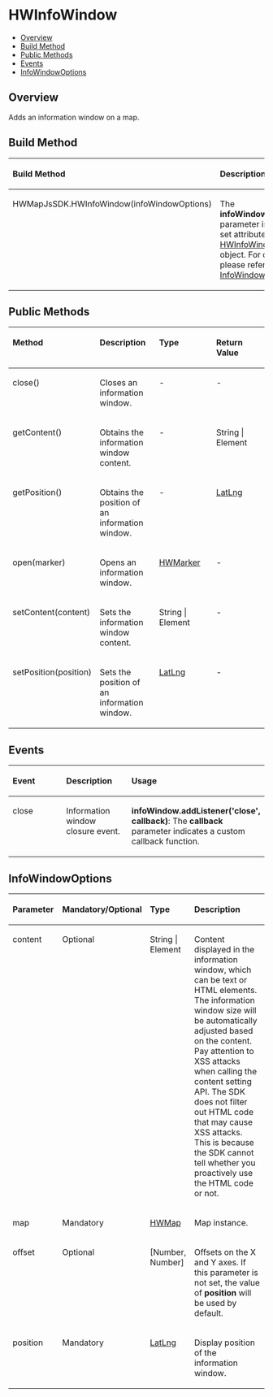 # HWInfoWindow<a name="EN-US_TOPIC_0000001099341112"></a>

-   [Overview](#s71faf966e63f4ae1b7b4b5665031e174)
-   [Build Method](#s3e447a589f674a6bba1bb58977f5be2d)
-   [Public Methods](#s1c58119a5280445fa21886aeafb626c9)
-   [Events](#sbe0a23e2ecc34f439803fb37f6d2fec4)
-   [InfoWindowOptions](#s8fa277785e1e42f28dbed16087a49d71)

## Overview<a name="s71faf966e63f4ae1b7b4b5665031e174"></a>

Adds an information window on a map. 

## Build Method<a name="s3e447a589f674a6bba1bb58977f5be2d"></a>

<a name="td05ee959832249419a40093c3ef1e2a4"></a>
<table><thead align="left"><tr id="rff25001103e7499db0a0daa49d65eb6b"><th class="cellrowborder" valign="top" width="50%" id="mcps1.1.3.1.1"><p id="ae2beb5a7eb2547038493f5baf0f71c70"><a name="ae2beb5a7eb2547038493f5baf0f71c70"></a><a name="ae2beb5a7eb2547038493f5baf0f71c70"></a><strong id="aa3ff5ed7b64149b0ab1dc122a1babb8b"><a name="aa3ff5ed7b64149b0ab1dc122a1babb8b"></a><a name="aa3ff5ed7b64149b0ab1dc122a1babb8b"></a>Build Method</strong></p>
</th>
<th class="cellrowborder" valign="top" width="50%" id="mcps1.1.3.1.2"><p id="a967d1ac27e184c85b15bcbfa89abba6b"><a name="a967d1ac27e184c85b15bcbfa89abba6b"></a><a name="a967d1ac27e184c85b15bcbfa89abba6b"></a><strong id="b1170313631814"><a name="b1170313631814"></a><a name="b1170313631814"></a>Description</strong></p>
</th>
</tr>
</thead>
<tbody><tr id="r472999b138bb42cf8a01189224d4145e"><td class="cellrowborder" valign="top" width="50%" headers="mcps1.1.3.1.1 "><p id="a8231195b74364595beb126d2a9136229"><a name="a8231195b74364595beb126d2a9136229"></a><a name="a8231195b74364595beb126d2a9136229"></a>HWMapJsSDK.HWInfoWindow(infoWindowOptions)</p>
</td>
<td class="cellrowborder" valign="top" width="50%" headers="mcps1.1.3.1.2 "><p id="a7e50dec0cd174a53af193c009a72aedb"><a name="a7e50dec0cd174a53af193c009a72aedb"></a><a name="a7e50dec0cd174a53af193c009a72aedb"></a>The <strong id="b5470173718189"><a name="b5470173718189"></a><a name="b5470173718189"></a>infoWindowOptions</strong> parameter is used to set attributes of a <a href="js-hwinfor.md">HWInfoWindow</a> object. For details, please refer to <a href="#s8fa277785e1e42f28dbed16087a49d71">InfoWindowOptions</a>.</p>
</td>
</tr>
</tbody>
</table>

## Public Methods<a name="s1c58119a5280445fa21886aeafb626c9"></a>

<a name="t6ffb9b1ed6424c4da00cc1220277d530"></a>
<table><thead align="left"><tr id="r9b4fd0efa82c468e8820548a81c56f09"><th class="cellrowborder" valign="top" width="25%" id="mcps1.1.5.1.1"><p id="a1ca6dff3dda4439a857f046aa3012741"><a name="a1ca6dff3dda4439a857f046aa3012741"></a><a name="a1ca6dff3dda4439a857f046aa3012741"></a><strong id="b138957591910"><a name="b138957591910"></a><a name="b138957591910"></a>Method</strong></p>
</th>
<th class="cellrowborder" valign="top" width="25%" id="mcps1.1.5.1.2"><p id="a85f451d358444d41acbdbb09b6127420"><a name="a85f451d358444d41acbdbb09b6127420"></a><a name="a85f451d358444d41acbdbb09b6127420"></a><strong id="b171628871917"><a name="b171628871917"></a><a name="b171628871917"></a>Description</strong></p>
</th>
<th class="cellrowborder" valign="top" width="25%" id="mcps1.1.5.1.3"><p id="a4bec0c1b1d934671a2ca90d1690641c2"><a name="a4bec0c1b1d934671a2ca90d1690641c2"></a><a name="a4bec0c1b1d934671a2ca90d1690641c2"></a><strong id="a61a833ec7abf4b6ab8544e8aa622f649"><a name="a61a833ec7abf4b6ab8544e8aa622f649"></a><a name="a61a833ec7abf4b6ab8544e8aa622f649"></a>Type</strong></p>
</th>
<th class="cellrowborder" valign="top" width="25%" id="mcps1.1.5.1.4"><p id="aba26029ccd6842609de61c3f713b36d1"><a name="aba26029ccd6842609de61c3f713b36d1"></a><a name="aba26029ccd6842609de61c3f713b36d1"></a><strong id="a21cf4c04d36d4957adc7717e65f9e021"><a name="a21cf4c04d36d4957adc7717e65f9e021"></a><a name="a21cf4c04d36d4957adc7717e65f9e021"></a>Return Value</strong></p>
</th>
</tr>
</thead>
<tbody><tr id="rdea3330e76d44bb8a14c37ec359fdff0"><td class="cellrowborder" valign="top" width="25%" headers="mcps1.1.5.1.1 "><p id="a2dbc4e47229f44bda58e4de86c6aced6"><a name="a2dbc4e47229f44bda58e4de86c6aced6"></a><a name="a2dbc4e47229f44bda58e4de86c6aced6"></a>close()</p>
</td>
<td class="cellrowborder" valign="top" width="25%" headers="mcps1.1.5.1.2 "><p id="a812e7c91ceb44091913dc46260135eab"><a name="a812e7c91ceb44091913dc46260135eab"></a><a name="a812e7c91ceb44091913dc46260135eab"></a>Closes an information window.</p>
</td>
<td class="cellrowborder" valign="top" width="25%" headers="mcps1.1.5.1.3 "><p id="ac84ab52ebf1347f79c91a77ef40867ff"><a name="ac84ab52ebf1347f79c91a77ef40867ff"></a><a name="ac84ab52ebf1347f79c91a77ef40867ff"></a>-</p>
</td>
<td class="cellrowborder" valign="top" width="25%" headers="mcps1.1.5.1.4 "><p id="a5f71e0c1254246078f88a5f130736ce9"><a name="a5f71e0c1254246078f88a5f130736ce9"></a><a name="a5f71e0c1254246078f88a5f130736ce9"></a>-</p>
</td>
</tr>
<tr id="r826d0ec5ed2d48e99cc96c748c878f5c"><td class="cellrowborder" valign="top" width="25%" headers="mcps1.1.5.1.1 "><p id="abfef8e70b48d4977893ba08f1ea7c3d7"><a name="abfef8e70b48d4977893ba08f1ea7c3d7"></a><a name="abfef8e70b48d4977893ba08f1ea7c3d7"></a>getContent()</p>
</td>
<td class="cellrowborder" valign="top" width="25%" headers="mcps1.1.5.1.2 "><p id="a7343406cc65e47be90aaa5145950a441"><a name="a7343406cc65e47be90aaa5145950a441"></a><a name="a7343406cc65e47be90aaa5145950a441"></a>Obtains the information window content. </p>
</td>
<td class="cellrowborder" valign="top" width="25%" headers="mcps1.1.5.1.3 "><p id="a1720fad00e1b4c1b90e3199796113b4f"><a name="a1720fad00e1b4c1b90e3199796113b4f"></a><a name="a1720fad00e1b4c1b90e3199796113b4f"></a>-</p>
</td>
<td class="cellrowborder" valign="top" width="25%" headers="mcps1.1.5.1.4 "><p id="a30950352c3e54701b0832302fd517287"><a name="a30950352c3e54701b0832302fd517287"></a><a name="a30950352c3e54701b0832302fd517287"></a>String | Element</p>
</td>
</tr>
<tr id="raecc6cfbb1c741a0a53bf8071f5c21d8"><td class="cellrowborder" valign="top" width="25%" headers="mcps1.1.5.1.1 "><p id="a92a7d47bc3eb4c62bbe8e82d5dd91605"><a name="a92a7d47bc3eb4c62bbe8e82d5dd91605"></a><a name="a92a7d47bc3eb4c62bbe8e82d5dd91605"></a>getPosition()</p>
</td>
<td class="cellrowborder" valign="top" width="25%" headers="mcps1.1.5.1.2 "><p id="ab7ebe10b893f45f1a753cec628da9c0b"><a name="ab7ebe10b893f45f1a753cec628da9c0b"></a><a name="ab7ebe10b893f45f1a753cec628da9c0b"></a>Obtains the position of an information window. </p>
</td>
<td class="cellrowborder" valign="top" width="25%" headers="mcps1.1.5.1.3 "><p id="a9a45530547424cd3b76f4d78ffce6b92"><a name="a9a45530547424cd3b76f4d78ffce6b92"></a><a name="a9a45530547424cd3b76f4d78ffce6b92"></a>-</p>
</td>
<td class="cellrowborder" valign="top" width="25%" headers="mcps1.1.5.1.4 "><p id="aa92066b4f490446f8b77fdd6ee5659e3"><a name="aa92066b4f490446f8b77fdd6ee5659e3"></a><a name="aa92066b4f490446f8b77fdd6ee5659e3"></a><a href="js-params.md#s1f33822192a04bbe9bd9de86a17460b1">LatLng</a></p>
</td>
</tr>
<tr id="rd23d719891474dc0a36617c159e68a0d"><td class="cellrowborder" valign="top" width="25%" headers="mcps1.1.5.1.1 "><p id="a035b4819a9204bfd9ae9a1e3787d9338"><a name="a035b4819a9204bfd9ae9a1e3787d9338"></a><a name="a035b4819a9204bfd9ae9a1e3787d9338"></a>open(marker)</p>
</td>
<td class="cellrowborder" valign="top" width="25%" headers="mcps1.1.5.1.2 "><p id="a1f159e53e48e48798866d930d4d3ef8d"><a name="a1f159e53e48e48798866d930d4d3ef8d"></a><a name="a1f159e53e48e48798866d930d4d3ef8d"></a>Opens an information window.</p>
</td>
<td class="cellrowborder" valign="top" width="25%" headers="mcps1.1.5.1.3 "><p id="aa828e5ddef874cfaaf293bd6cf0264f9"><a name="aa828e5ddef874cfaaf293bd6cf0264f9"></a><a name="aa828e5ddef874cfaaf293bd6cf0264f9"></a><a href="js-hwmarker.md">HWMarker</a></p>
</td>
<td class="cellrowborder" valign="top" width="25%" headers="mcps1.1.5.1.4 "><p id="a27e69a469ffb43d39386408c654f0cee"><a name="a27e69a469ffb43d39386408c654f0cee"></a><a name="a27e69a469ffb43d39386408c654f0cee"></a>-</p>
</td>
</tr>
<tr id="r56d4c8bc630d455cb8b14ffecdd1ad84"><td class="cellrowborder" valign="top" width="25%" headers="mcps1.1.5.1.1 "><p id="a7b63cb9f214d4ac485d034843365a138"><a name="a7b63cb9f214d4ac485d034843365a138"></a><a name="a7b63cb9f214d4ac485d034843365a138"></a>setContent(content)</p>
</td>
<td class="cellrowborder" valign="top" width="25%" headers="mcps1.1.5.1.2 "><p id="a5e5b06d845684296a620077aedb8dd1f"><a name="a5e5b06d845684296a620077aedb8dd1f"></a><a name="a5e5b06d845684296a620077aedb8dd1f"></a>Sets the information window content. </p>
</td>
<td class="cellrowborder" valign="top" width="25%" headers="mcps1.1.5.1.3 "><p id="ab00f2861e1d448cd9f10d6dd8684460b"><a name="ab00f2861e1d448cd9f10d6dd8684460b"></a><a name="ab00f2861e1d448cd9f10d6dd8684460b"></a>String | Element</p>
</td>
<td class="cellrowborder" valign="top" width="25%" headers="mcps1.1.5.1.4 "><p id="a91a0e44c6c414942ac6684ac1cc6244e"><a name="a91a0e44c6c414942ac6684ac1cc6244e"></a><a name="a91a0e44c6c414942ac6684ac1cc6244e"></a>-</p>
</td>
</tr>
<tr id="r8790753505ab4efebf69a974a92d2d53"><td class="cellrowborder" valign="top" width="25%" headers="mcps1.1.5.1.1 "><p id="abea5e25b98dd4131b891242ce6039e45"><a name="abea5e25b98dd4131b891242ce6039e45"></a><a name="abea5e25b98dd4131b891242ce6039e45"></a>setPosition(position)</p>
</td>
<td class="cellrowborder" valign="top" width="25%" headers="mcps1.1.5.1.2 "><p id="a01ae5bce74da4139a6351c9604437b2e"><a name="a01ae5bce74da4139a6351c9604437b2e"></a><a name="a01ae5bce74da4139a6351c9604437b2e"></a>Sets the position of an information window.</p>
</td>
<td class="cellrowborder" valign="top" width="25%" headers="mcps1.1.5.1.3 "><p id="ae61d3ca078d543cc95b34fd425599336"><a name="ae61d3ca078d543cc95b34fd425599336"></a><a name="ae61d3ca078d543cc95b34fd425599336"></a><a href="js-params.md#s1f33822192a04bbe9bd9de86a17460b1">LatLng</a></p>
</td>
<td class="cellrowborder" valign="top" width="25%" headers="mcps1.1.5.1.4 "><p id="ac6e15514fdf94124b0b35d942cfd0307"><a name="ac6e15514fdf94124b0b35d942cfd0307"></a><a name="ac6e15514fdf94124b0b35d942cfd0307"></a>-</p>
</td>
</tr>
</tbody>
</table>

## Events<a name="sbe0a23e2ecc34f439803fb37f6d2fec4"></a>

<a name="t3b372cb9390849628552dcc7a37f3d2f"></a>
<table><thead align="left"><tr id="r061bb525598b4de4867f845db5c57d4b"><th class="cellrowborder" valign="top" width="30%" id="mcps1.1.4.1.1"><p id="aac570ce2f7fd4d4abd5e12d81d35d017"><a name="aac570ce2f7fd4d4abd5e12d81d35d017"></a><a name="aac570ce2f7fd4d4abd5e12d81d35d017"></a><strong id="aaa10b93a3814427fbf28336c89f2d8d5"><a name="aaa10b93a3814427fbf28336c89f2d8d5"></a><a name="aaa10b93a3814427fbf28336c89f2d8d5"></a>Event</strong></p>
</th>
<th class="cellrowborder" valign="top" width="30%" id="mcps1.1.4.1.2"><p id="aaf4050f8a7e94014a9ed55c9849d1647"><a name="aaf4050f8a7e94014a9ed55c9849d1647"></a><a name="aaf4050f8a7e94014a9ed55c9849d1647"></a><strong id="b92550420191"><a name="b92550420191"></a><a name="b92550420191"></a>Description</strong></p>
</th>
<th class="cellrowborder" valign="top" width="40%" id="mcps1.1.4.1.3"><p id="a67cdba9c8f194d58aaf71814f2716619"><a name="a67cdba9c8f194d58aaf71814f2716619"></a><a name="a67cdba9c8f194d58aaf71814f2716619"></a><strong id="a8a66655ed1c14001b05c9704e0d1c5ef"><a name="a8a66655ed1c14001b05c9704e0d1c5ef"></a><a name="a8a66655ed1c14001b05c9704e0d1c5ef"></a>Usage</strong></p>
</th>
</tr>
</thead>
<tbody><tr id="reaf0c0c5abda41759e4ca26c29dfda9c"><td class="cellrowborder" valign="top" width="30%" headers="mcps1.1.4.1.1 "><p id="a60856c9ee46742eba6016bbe1e8edc75"><a name="a60856c9ee46742eba6016bbe1e8edc75"></a><a name="a60856c9ee46742eba6016bbe1e8edc75"></a>close</p>
</td>
<td class="cellrowborder" valign="top" width="30%" headers="mcps1.1.4.1.2 "><p id="aef222c28a61f451a92ac5231382ffb0c"><a name="aef222c28a61f451a92ac5231382ffb0c"></a><a name="aef222c28a61f451a92ac5231382ffb0c"></a>Information window closure event.</p>
</td>
<td class="cellrowborder" valign="top" width="40%" headers="mcps1.1.4.1.3 "><p id="a0a4bfdbf208d420c9cde67ebed6af12e"><a name="a0a4bfdbf208d420c9cde67ebed6af12e"></a><a name="a0a4bfdbf208d420c9cde67ebed6af12e"></a><strong id="b1182144520194"><a name="b1182144520194"></a><a name="b1182144520194"></a>infoWindow.addListener('close', callback)</strong>: The <strong id="b1418794541917"><a name="b1418794541917"></a><a name="b1418794541917"></a>callback</strong> parameter indicates a custom callback function.</p>
</td>
</tr>
</tbody>
</table>

## InfoWindowOptions<a name="s8fa277785e1e42f28dbed16087a49d71"></a>

<a name="t78302f16049743b08a8268342041b836"></a>
<table><thead align="left"><tr id="r8100c1ebd0344ab6921874d255882d65"><th class="cellrowborder" valign="top" width="20%" id="mcps1.1.5.1.1"><p id="ac6d03a4f98e44bd39bc96873f3835da5"><a name="ac6d03a4f98e44bd39bc96873f3835da5"></a><a name="ac6d03a4f98e44bd39bc96873f3835da5"></a><strong id="a5fbc07b5463a49378a93e72e6fd7173f"><a name="a5fbc07b5463a49378a93e72e6fd7173f"></a><a name="a5fbc07b5463a49378a93e72e6fd7173f"></a>Parameter</strong></p>
</th>
<th class="cellrowborder" valign="top" width="14.000000000000002%" id="mcps1.1.5.1.2"><p id="aa7a37555bb31474189431428dcfb2c2b"><a name="aa7a37555bb31474189431428dcfb2c2b"></a><a name="aa7a37555bb31474189431428dcfb2c2b"></a><strong id="ad2e22e573f8f4b4f8bf13ff7c4be211f"><a name="ad2e22e573f8f4b4f8bf13ff7c4be211f"></a><a name="ad2e22e573f8f4b4f8bf13ff7c4be211f"></a>Mandatory/Optional</strong></p>
</th>
<th class="cellrowborder" valign="top" width="16%" id="mcps1.1.5.1.3"><p id="a10aa7e31a58c44f297e26cf5d9902922"><a name="a10aa7e31a58c44f297e26cf5d9902922"></a><a name="a10aa7e31a58c44f297e26cf5d9902922"></a><strong id="ae5bca2a82779407ab74d574310866d54"><a name="ae5bca2a82779407ab74d574310866d54"></a><a name="ae5bca2a82779407ab74d574310866d54"></a>Type</strong></p>
</th>
<th class="cellrowborder" valign="top" width="50%" id="mcps1.1.5.1.4"><p id="acb2329e7d6ae421da32ce68ac6510452"><a name="acb2329e7d6ae421da32ce68ac6510452"></a><a name="acb2329e7d6ae421da32ce68ac6510452"></a><strong id="b02657172018"><a name="b02657172018"></a><a name="b02657172018"></a>Description</strong></p>
</th>
</tr>
</thead>
<tbody><tr id="r473c028bcb3d4acf869a7cc4b88bba81"><td class="cellrowborder" valign="top" width="20%" headers="mcps1.1.5.1.1 "><p id="a6ec08614c3684be287d199603e6916ff"><a name="a6ec08614c3684be287d199603e6916ff"></a><a name="a6ec08614c3684be287d199603e6916ff"></a>content</p>
</td>
<td class="cellrowborder" valign="top" width="14.000000000000002%" headers="mcps1.1.5.1.2 "><p id="a8d02a91a9c914e7c9a32c470aa5e6ea5"><a name="a8d02a91a9c914e7c9a32c470aa5e6ea5"></a><a name="a8d02a91a9c914e7c9a32c470aa5e6ea5"></a>Optional</p>
</td>
<td class="cellrowborder" valign="top" width="16%" headers="mcps1.1.5.1.3 "><p id="aafc3a86620f541a9b69ae18b84471500"><a name="aafc3a86620f541a9b69ae18b84471500"></a><a name="aafc3a86620f541a9b69ae18b84471500"></a>String | Element</p>
</td>
<td class="cellrowborder" valign="top" width="50%" headers="mcps1.1.5.1.4 "><p id="a1122597815064e00bd044bc618909253"><a name="a1122597815064e00bd044bc618909253"></a><a name="a1122597815064e00bd044bc618909253"></a>Content displayed in the information window, which can be text or HTML elements. The information window size will be automatically adjusted based on the content. Pay attention to XSS attacks when calling the content setting API. The SDK does not filter out HTML code that may cause XSS attacks. This is because the SDK cannot tell whether you proactively use the HTML code or not.</p>
</td>
</tr>
<tr id="rdb51150993c2488c9a4b5f4a7c5cc6d9"><td class="cellrowborder" valign="top" width="20%" headers="mcps1.1.5.1.1 "><p id="a9c5e0390e2d14d64a591fcfaba128146"><a name="a9c5e0390e2d14d64a591fcfaba128146"></a><a name="a9c5e0390e2d14d64a591fcfaba128146"></a>map</p>
</td>
<td class="cellrowborder" valign="top" width="14.000000000000002%" headers="mcps1.1.5.1.2 "><p id="afac162e9ada74c4aa928ffd6a753f780"><a name="afac162e9ada74c4aa928ffd6a753f780"></a><a name="afac162e9ada74c4aa928ffd6a753f780"></a>Mandatory</p>
</td>
<td class="cellrowborder" valign="top" width="16%" headers="mcps1.1.5.1.3 "><p id="a9545230c28bd427cbd69d23feebc076f"><a name="a9545230c28bd427cbd69d23feebc076f"></a><a name="a9545230c28bd427cbd69d23feebc076f"></a><a href="js-hwmap.md">HWMap</a></p>
</td>
<td class="cellrowborder" valign="top" width="50%" headers="mcps1.1.5.1.4 "><p id="ab0434a247eeb45b6b31c83effbbb3b9d"><a name="ab0434a247eeb45b6b31c83effbbb3b9d"></a><a name="ab0434a247eeb45b6b31c83effbbb3b9d"></a>Map instance.</p>
</td>
</tr>
<tr id="r48472a6cbe244585afb67b8a343676bc"><td class="cellrowborder" valign="top" width="20%" headers="mcps1.1.5.1.1 "><p id="a618bc7aa3b234e2f841803129b8704a6"><a name="a618bc7aa3b234e2f841803129b8704a6"></a><a name="a618bc7aa3b234e2f841803129b8704a6"></a>offset</p>
</td>
<td class="cellrowborder" valign="top" width="14.000000000000002%" headers="mcps1.1.5.1.2 "><p id="a7a021fc5940d4390b5778350c56e01a6"><a name="a7a021fc5940d4390b5778350c56e01a6"></a><a name="a7a021fc5940d4390b5778350c56e01a6"></a>Optional</p>
</td>
<td class="cellrowborder" valign="top" width="16%" headers="mcps1.1.5.1.3 "><p id="aba8edc19dc3b444184676c254995e420"><a name="aba8edc19dc3b444184676c254995e420"></a><a name="aba8edc19dc3b444184676c254995e420"></a>[Number, Number]</p>
</td>
<td class="cellrowborder" valign="top" width="50%" headers="mcps1.1.5.1.4 "><p id="a8b40d9c0d0ab489c9da144e507ec3cae"><a name="a8b40d9c0d0ab489c9da144e507ec3cae"></a><a name="a8b40d9c0d0ab489c9da144e507ec3cae"></a>Offsets on the X and Y axes. If this parameter is not set, the value of <strong id="b1585171482115"><a name="b1585171482115"></a><a name="b1585171482115"></a>position</strong> will be used by default.</p>
</td>
</tr>
<tr id="re05811bb9a1642ebb540243800b60e80"><td class="cellrowborder" valign="top" width="20%" headers="mcps1.1.5.1.1 "><p id="a9ab1e19ee5054b779b9a9aad3116d88d"><a name="a9ab1e19ee5054b779b9a9aad3116d88d"></a><a name="a9ab1e19ee5054b779b9a9aad3116d88d"></a>position</p>
</td>
<td class="cellrowborder" valign="top" width="14.000000000000002%" headers="mcps1.1.5.1.2 "><p id="a590f179e17c2406b8cd05e4cddf597e4"><a name="a590f179e17c2406b8cd05e4cddf597e4"></a><a name="a590f179e17c2406b8cd05e4cddf597e4"></a>Mandatory</p>
</td>
<td class="cellrowborder" valign="top" width="16%" headers="mcps1.1.5.1.3 "><p id="a6b02117a60f94be2ab4c2971702dc20e"><a name="a6b02117a60f94be2ab4c2971702dc20e"></a><a name="a6b02117a60f94be2ab4c2971702dc20e"></a><a href="js-params.md#s1f33822192a04bbe9bd9de86a17460b1">LatLng</a></p>
</td>
<td class="cellrowborder" valign="top" width="50%" headers="mcps1.1.5.1.4 "><p id="aa49df02788194973a424ce0014ea6399"><a name="aa49df02788194973a424ce0014ea6399"></a><a name="aa49df02788194973a424ce0014ea6399"></a>Display position of the information window.</p>
</td>
</tr>
</tbody>
</table>

